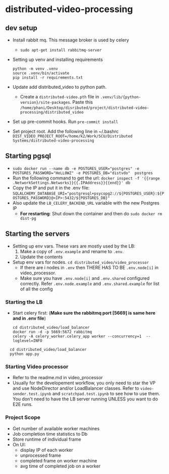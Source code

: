# distributed-video-processing

## dev setup

- Install rabbit mq. This message broker is used by celery
  - `sudo apt-get install rabbitmq-server`
- Setting up venv and installing requirements

   ```shell
   python -m venv .venv
   source .venv/bin/activate
   pip install -r requirements.txt
   ```

- Update add distributed_video to python path.
  - Create a `distributed-video.pth` file in `.venv/lib/{python-version}/site-packages`. Paste this `/home/phani/Desktop/disributed/project/distributed-video-processing/distributed_video`
- Set up pre-commit hooks. Run `pre-commit install`
- Set project root. Add the following line in ~/.bashrc `DIST_VIDEO_PROJECT_ROOT=/home/k2/Work/SCU/Distributed Systems/distributed-video-processing`


## Starting pgsql

- `sudo docker run --name db -e POSTGRES_USER="postgres" -e POSTGRES_PASSWORD="HeLL0WZ" -e POSTGRES_DB="distvdo"  postgres`
- Run the following command to get the url: `docker inspect -f '{{range .NetworkSettings.Networks}}{{.IPAddress}}{{end}}' db`
- Copy the IP and put it in the .env file: `SQLALCHEMY_DATABASE_URI="postgresql+psycopg2://${POSTGRES_USER}:${POSTGRES_PASSWORD}@<IP>:5432/${POSTGRES_DB}"`
- Also update the `LB_CELERY_BACKEND_URL` variable with the new Postgres IP
  - **For restarting**: Shut down the container and then do `sudo docker rm dist-pg` 

## Starting the servers

- Setting up env vars. These vars are mostly used by the LB:
   1. Make a copy of `.env.example` and rename to `.env`.
   2. Update the contents
- Setup env vars for nodes. `cd distributed_video/video_processor`
  - If there are i nodes in `.env` then THERE HAS TO BE `.env.node[i]` in video_processor.
  - Make sure you have `.env.node[i]` and `.env.shared` configured correctly. Refer `.env.node.example` and `.env.shared.example` for list of all the config


### Starting the LB

- Start celery first: (**Make sure the rabbitmq port [5669] is same here and in .env file**)

  ```shell
  cd distributed_video/load_balancer
  docker run -d -p 5669:5672 rabbitmq
  celery -A celery_worker.celery_app worker --concurrency=1  --loglevel=INFO
  ```

```shell
  cd distributed_video/load_balancer
  python app.py
```

### Starting Video processor

- Refer to the readme.md in video_processor
- Usually for the developement workflow, you only need to star the VP and use NodeDirector and/or LoadBalancer classes. Refer to `video-sender.test.ipynb` and `scratchpad.test.ipynb` to see how to use them. You don't need to have the LB server running UNLESS you want to do E2E runs.

### Project Scope

- Get number of available worker machines
- Job completion time statistics to Db
- Store runtime of individual frame
- On UI:
  - display IP of each worker
  - unprocessed frame
  - completed frame on worker machine
  - avg time of completed job on a worker
